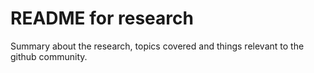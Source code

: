 # README for research

Summary about the research, topics covered and things relevant to the github community.